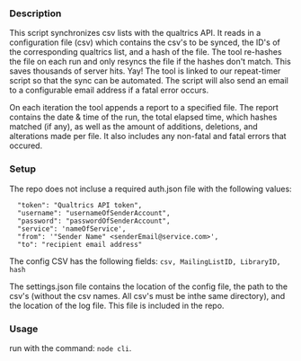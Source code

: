 ### Description ###
This script synchronizes csv lists with the qualtrics API. It reads in a configuration file (csv) 
which contains the csv's to be synced, the ID's of the corresponding qualtrics list, and a hash of the file. The tool
re-hashes the file on each run and only resyncs the file if the hashes don't match. This saves thousands of server hits. Yay!
The tool is linked to our repeat-timer script so that the sync can be automated. The script will also send an email 
to a configurable email address if a fatal error occurs. 

On each iteration the tool appends a report to a specified file. The report contains the date & time of the run, the 
total elapsed time, which hashes matched (if any), as well as the amount of additions, deletions, and alterations made per file.
It also includes any non-fatal and fatal errors that occured.

### Setup ###
The repo does not incluse a required auth.json file with the following values:
```
  "token": "Qualtrics API token",
  "username": "usernameOfSenderAccount",
  "password": "passwordOfSenderAccount",
  "service": 'nameOfService',
  "from": '"Sender Name" <senderEmail@service.com>',
  "to": "recipient email address"
```

The config CSV has the following fields:
```csv, MailingListID, LibraryID, hash```

The settings.json file contains the location of the config file, the path to the csv's (without the csv names. All csv's must be inthe same directory), 
and the location of the log file. This file is included in the repo.

### Usage ###
run with the command: ``` node cli ```. 
